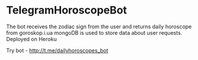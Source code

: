 # TelegramHoroscopeBot 
The bot receives the zodiac sign from the user and returns daily horoscope from goroskop.i.ua
mongoDB is used to store data about user requests.
Deployed on Heroku

Try bot - http://t.me/dailyhoroscopes_bot
